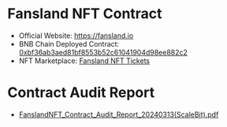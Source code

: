 # Fansland NFT Contract 
- Official Website: https://fansland.io
- BNB Chain Deployed Contract: [0xbf36ab3aed81bf8553b52c61041904d98ee882c2](https://bscscan.com/address/0xbf36ab3aed81bf8553b52c61041904d98ee882c2)
- NFT Marketplace: [Fansland NFT Tickets](https://element.market/collections/fansland-web3-music-festival-2024)

# Contract Audit Report 

- [FanslandNFT_Contract_Audit_Report_20240313(ScaleBit).pdf](./FanslandNFT_Contract_Audit_Report_20240313(ScaleBit).pdf)

